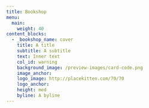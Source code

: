 ```yaml
---
title: Bookshop
menu:
  main:
    weight: 40
content_blocks:
  - _bookshop_name: cover
    title: A title
    subtitle: A subtitle
    text: Inner text
    col_id: warning
    background_image: /preview-images/card-code.png
    image_anchor:
    logo_image: http://placekitten.com/70/70
    logo_anchor:
    height: med
    byline: A byline
---
```

